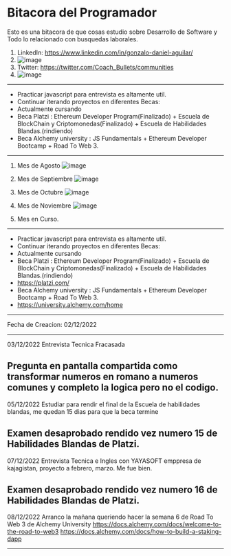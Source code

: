 # Bitacora del Programador #

Esto es una bitacora de que cosas estudio sobre Desarrollo de Software y Todo lo relacionado con busquedas laborales.
1. LinkedIn: https://www.linkedin.com/in/gonzalo-daniel-aguilar/
2. ![image](https://user-images.githubusercontent.com/42863568/206424568-9f8d205e-2c20-4a83-9482-995255061a73.png)
3. Twitter: https://twitter.com/Coach_Bullets/communities
4. ![image](https://user-images.githubusercontent.com/42863568/206424941-379ff245-dc9f-46fb-8cad-18f35873bb2d.png)


---------------------------------------------------------------
- Practicar javascript para entrevista es altamente util.
- Continuar iterando proyectos en diferentes Becas: 
-   Actualmente cursando 
-   Beca Platzi : Ethereum Developer Program(Finalizado) + Escuela de BlockChain y Criptomonedas(Finalizado) + Escuela de Habilidades Blandas.(rindiendo)   
-   Beca Alchemy university : JS Fundamentals + Ethereum Developer Bootcamp + Road To Web 3.
---------------------------------------------------------------   



1. Mes de Agosto
![image](https://user-images.githubusercontent.com/42863568/206422474-3023f11a-857f-4eab-8730-cd4c7ebf94bb.png)


2. Mes de Septiembre
![image](https://user-images.githubusercontent.com/42863568/206422158-3ef2935f-ad79-4697-a838-8b219d03d2bf.png)


3. Mes de Octubre
![image](https://user-images.githubusercontent.com/42863568/206421774-b0a64370-4fb4-4674-b773-dc3647ec78f4.png)


4. Mes de Noviembre
![image](https://user-images.githubusercontent.com/42863568/206421597-6d68185c-f49e-46ec-9951-1d8b453eab8a.png)

5. Mes en Curso.

---------------------------------------------------------------
- Practicar javascript para entrevista es altamente util.
- Continuar iterando proyectos en diferentes Becas: 
-   Actualmente cursando 
-   Beca Platzi : Ethereum Developer Program(Finalizado) + Escuela de BlockChain y Criptomonedas(Finalizado) + Escuela de Habilidades Blandas.(rindiendo)   
-   https://platzi.com/ 
-   Beca Alchemy university : JS Fundamentals + Ethereum Developer Bootcamp + Road To Web 3.
-   https://university.alchemy.com/home
---------------------------------------------------------------   

Fecha de Creacion: 02/12/2022


---------------------------------------------------------------
03/12/2022
Entrevista Tecnica Fracasada

Pregunta en pantalla compartida como transformar numeros en romano a numeros comunes y completo la logica pero no el codigo.
---------------------------------------------------------------

05/12/2022
Estudiar para rendir el final de la Escuela de habilidades blandas, me quedan 15 dias para que la beca termine

Examen desaprobado rendido vez numero 15 de Habilidades Blandas de Platzi.
---------------------------------------------------------------
07/12/2022
Entrevista Tecnica e Ingles con YAYASOFT emppresa de kajagistan, proyecto a febrero, marzo.
Me fue bien.

Examen desaprobado rendido vez numero 16 de Habilidades Blandas de Platzi.
---------------------------------------------------------------
08/12/2022
Arranco la mañana queriendo hacer la semana 6 de Road To Web 3 de Alchemy University
https://docs.alchemy.com/docs/welcome-to-the-road-to-web3
https://docs.alchemy.com/docs/how-to-build-a-staking-dapp

---------------------------------------------------------------
